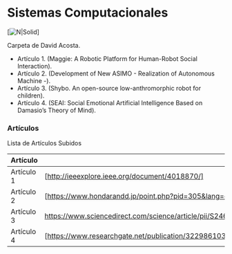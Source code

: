 # Sistemas Computacionales

[![N|Solid](http://mrrobotonline.com/thumbs/2294.jpg)]

Carpeta de David Acosta.

  - Artículo 1. (Maggie: A Robotic Platform for Human-Robot Social Interaction).
  - Artículo 2. (Development of New ASIMO - Realization of Autonomous Machine -).
  - Artículo 3. (Shybo. An open-source low-anthromorphic robot for children).
  - Artículo 4. (SEAI: Social Emotional Artificial Intelligence Based on Damasio’s Theory of Mind).

### Artículos

Lista de Artículos Subidos

| Artículo | Enlace |
| ------ | ------ |
| Artículo 1 | [http://ieeexplore.ieee.org/document/4018870/] |
| Artículo 2 | [https://www.hondarandd.jp/point.php?pid=305&lang=en] |
| Artículo 3 | https://www.sciencedirect.com/science/article/pii/S246806721730038X |
| Artículo 4 |[https://www.researchgate.net/publication/322986103_SEAI_Social_Emotional_Artificial_Intelligence_Based_on_Damasio's_Theory_of_Mind] |

